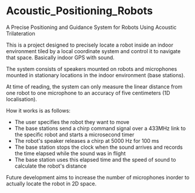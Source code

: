 # Acoustic_Positioning_Robots
A Precise Positioning and Guidance System for Robots Using Acoustic Trilateration

This is a project designed to precisely locate a robot inside an indoor environment tiled by a local coordinate system and control it to navigate that space. Basically indoor GPS with sound.

The system consists of speakers mounted on robots and microphones mounted in stationary locations in the indoor environment (base stations).

At time of reading, the system can only measure the linear distance from one robot to one microphone to an accuracy of five centimeters (1D localisation).

How it works is as follows:
- The user specifies the robot they want to move
- The base stations send a chirp command signal over a 433MHz link to the specific robot and starts a microsecond timer
- The robot's speaker releases a chirp at 5000 Hz for 100 ms
- The base station stops the clock when the sound arrives and records the time elapsed while the sound was in flight
- The base station uses this elapsed time and the speed of sound to calculate the robot's distance

Future development aims to increase the number of microphones inorder to actually locate the robot in 2D space.
